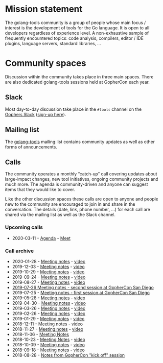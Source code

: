 # Mission statement

The golang-tools community is a group of people whose main focus / interest is the development of tools for the Go language. It is open to all developers regardless of experience level. A non-exhaustive sample of frequently encountered topics: code analysis, compilers, editor / IDE plugins, language servers, standard libraries, ...

# Community spaces

Discussion within the community takes place in three main spaces. There are also dedicated golang-tools sessions held at GopherCon each year.

## Slack

Most day-to-day discussion take place in the `#tools` channel on the [Gophers Slack](https://gophers.slack.com/) ([sign-up here](https://invite.slack.golangbridge.org/)).

## Mailing list

The [golang-tools](https://groups.google.com/forum/#!forum/golang-tools) mailing list contains community updates as well as other forms of announcements.

## Calls

The community operates a monthly “catch-up” call covering updates about large-impact changes, new tool initiatives, ongoing community projects and much more. The agenda is community-driven and anyone can suggest items that they would like to cover.

Like the other discussion spaces these calls are open to anyone and people new to the community are encouraged to join in and share in the conversation. The details (date, link, phone number, …) for each call are shared via the mailing list as well as the Slack channel.

### Upcoming calls

* 2020-03-11 - [Agenda](https://docs.google.com/document/d/1gURv4JVuhSi_Rl68Wn7F4J9ZfHyjtt2YM1QVkotDB68/edit#heading=h.3z60nmze4k56) - [Meet](https://meet.google.com/xuq-tcoc-dkp)

### Call archive
* 2020-01-28 - [Meeting notes](https://docs.google.com/document/d/1Fj8TQSmEC6iWNrF_31-qEueWFY1KKs2AuQRc_4rWM4A/edit#) - [video](https://www.youtube.com/watch?v=rvuM4lfHcfA)
* 2019-12-03 - [Meeting notes](https://docs.google.com/document/d/1ABilBtF7F1tFaGxX3fKZH2zrqADhpoMMcGHFoqJyEtE/edit#) - [video](https://www.youtube.com/watch?v=DeHYSvSKenA&feature=youtu.be)
* 2019-10-29 - [Meeting notes](https://docs.google.com/document/d/1F3T58Nj_Ft3bu15Wd4hAZAW6kLl_M1EH5XP43l_3CpY/edit#) - [video](https://www.youtube.com/watch?v=hFJMi9KS0dY&feature=youtu.be)
* 2019-09-24 - [Meeting notes](https://docs.google.com/document/d/1FpM5xjNdLnVMYxdPxLRHt6-yYBJ7zURWNbUB8QtFSlw/edit#) - [video](https://www.youtube.com/watch?v=E5w02B62oqc&feature=youtu.be)
* 2019-08-27 - [Meeting notes](https://docs.google.com/document/d/1NiIbz1h4-UaavdL-SC2hTp54Y87p-1joaLa-r5HgKaE/edit#) - [video](https://www.youtube.com/watch?v=OTKPu0kZ6sQ&feature=youtu.be)
* [2019-07-26 Meeting notes - second session at GopherCon San Diego](https://docs.google.com/document/d/1ZI_WqpLCB8DO6teJ3aBuXTeYD2iZZZlkDptmcY6Ja60/edit#)
* 2019-07-25 - [Meeting notes - first session at GopherCon San Diego](https://docs.google.com/document/d/1-RVyttQ0ncjCpR_sRwizf-Ubedkr0Emwmk2LhnsUOmE/edit)
* 2019-05-28 - [Meeting notes](https://docs.google.com/document/d/15gibnpGJyY-cJeRFIDf_mHzlbSnbZWGHvr5PJqQKUUY/edit?usp=sharing) - [video](https://www.youtube.com/watch?v=qmDsGU0-s7Y&feature=youtu.be)
* 2019-04-30 - [Meeting notes](https://docs.google.com/document/d/179fHEOR2gfJJnu3EouZ11wu01UDun7E0NNfuJywCVFQ/edit?usp=sharing) - [video](https://www.youtube.com/watch?v=xG-dNIK82rc)
* 2019-03-26 - [Meeting notes](https://docs.google.com/document/d/1FWuluOoaQO4kSzPqLuwJC-P3edPme2nEbeo1eNAw-XY/edit?usp=sharing) - [video](https://www.youtube.com/watch?v=fJsi85TunPs)
* 2019-02-26 - [Meeting notes](https://docs.google.com/document/d/1e5JvIKrBS8WKGbMSjDK7H9pMfWQAZ7V-QvQodRhqBl0/edit?usp=sharing) - [video](https://www.youtube.com/watch?v=eRB24Xe64D8&feature=youtu.be)
* 2019-01-29 - [Meeting notes](https://docs.google.com/document/d/1pBKM4GqeBRfas7-RCHPuP-eVz4AfjKInAkKnPS-UkTA/edit?usp=sharing) - [video](https://www.youtube.com/watch?v=mKAj_6ZbvfM)
* 2018-12-11 - [Meeting notes](https://docs.google.com/document/d/1HbjhgorPAUHb6035Uk3vA-EUOyn4TYMND_HT-zc7ecw/edit) - [video](https://www.youtube.com/watch?v=5isg5Xv3Yr0&feature=youtu.be)
* 2018-11-27 - [Meeting notes](https://docs.google.com/document/d/1zP2nKVHolqBoTVOsyKWo5b0o7vimJvhqQ9Ucp8rnrKA/edit) - [video](https://www.youtube.com/watch?v=7Rir0AgfiWg&feature=youtu.be)
* 2018-11-06 - [Meeting Notes](https://docs.google.com/document/d/1rXFrs046jTkVs0fTnQ-ItakV2zKCSxqwV4bfJ6DJWB4/edit)
* 2018-10-23 - [Meeting Notes](https://docs.google.com/document/d/1-bsbA0pDwbnEgPSjQsOo3gnvhToHB38jmgMHqiaO2vA/edit) - [video](https://www.youtube.com/watch?v=sqvMq8e0yco&feature=youtu.be)
* 2018-10-09 - [Meeting notes](https://docs.google.com/document/d/1oEknhf60Cdg9p_i17ESIm3zjTuVK7Adr-lTw78D0Qrc/edit#heading=h.gb40p8nfpls3) - [video](https://www.youtube.com/watch?v=MGwexofwe_U&feature=youtu.be)
* 2018-09-18 - [Meeting notes](https://docs.google.com/document/d/1G7bEKWeFRjd9rPCkBJooC76CCb0Jiem5F_Q48C1zecQ/edit) - [video](https://www.youtube.com/watch?v=xrEtakZ7oWc&feature=youtu.be)
* 2018-08-28 - [Notes from GopherCon "kick off" session](https://docs.google.com/document/d/1lB49VLzDrRd3wbXP1uLf-bHQyJRmH_Dc36JeEBlK-1Q/edit)


